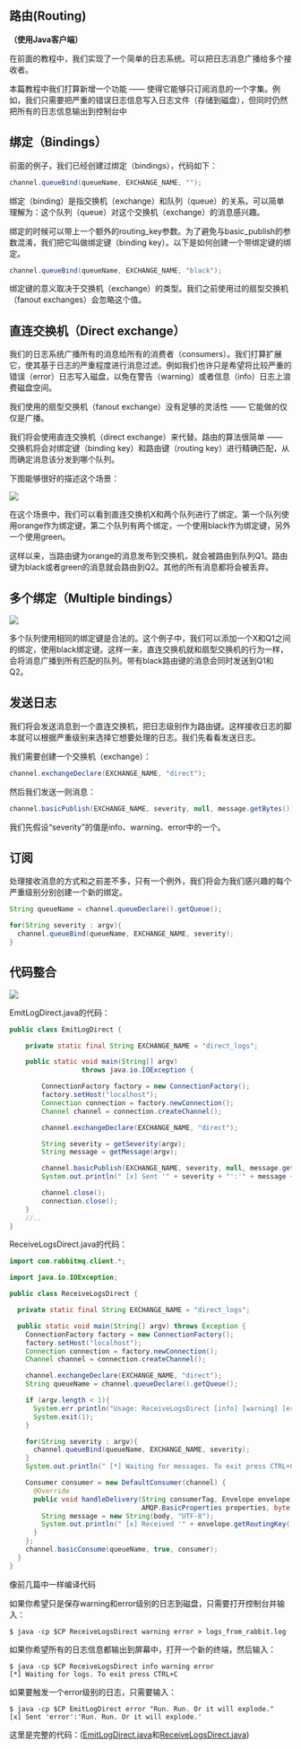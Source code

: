 ## 路由(Routing)

**（使用Java客户端）**

在前面的教程中，我们实现了一个简单的日志系统。可以把日志消息广播给多个接收者。

本篇教程中我们打算新增一个功能 —— 使得它能够只订阅消息的一个字集。例如，我们只需要把严重的错误日志信息写入日志文件（存储到磁盘），但同时仍然把所有的日志信息输出到控制台中

## 绑定（Bindings）

前面的例子，我们已经创建过绑定（bindings），代码如下：

```java
channel.queueBind(queueName, EXCHANGE_NAME, "");

```

绑定（binding）是指交换机（exchange）和队列（queue）的关系。可以简单理解为：这个队列（queue）对这个交换机（exchange）的消息感兴趣。

绑定的时候可以带上一个额外的routing_key参数。为了避免与basic_publish的参数混淆，我们把它叫做绑定键（binding key）。以下是如何创建一个带绑定键的绑定。

```java
channel.queueBind(queueName, EXCHANGE_NAME, "black");
```

绑定键的意义取决于交换机（exchange）的类型。我们之前使用过的扇型交换机（fanout exchanges）会忽略这个值。

## 直连交换机（Direct exchange）

我们的日志系统广播所有的消息给所有的消费者（consumers）。我们打算扩展它，使其基于日志的严重程度进行消息过滤。例如我们也许只是希望将比较严重的错误（error）日志写入磁盘，以免在警告（warning）或者信息（info）日志上浪费磁盘空间。

我们使用的扇型交换机（fanout exchange）没有足够的灵活性 —— 它能做的仅仅是广播。

我们将会使用直连交换机（direct exchange）来代替。路由的算法很简单 —— 交换机将会对绑定键（binding key）和路由键（routing key）进行精确匹配，从而确定消息该分发到哪个队列。

下图能够很好的描述这个场景：

![](http://www.rabbitmq.com/img/tutorials/direct-exchange.png)

在这个场景中，我们可以看到直连交换机X和两个队列进行了绑定。第一个队列使用orange作为绑定键，第二个队列有两个绑定，一个使用black作为绑定键，另外一个使用green。

这样以来，当路由键为orange的消息发布到交换机，就会被路由到队列Q1。路由键为black或者green的消息就会路由到Q2。其他的所有消息都将会被丢弃。

## 多个绑定（Multiple bindings）

![](http://www.rabbitmq.com/img/tutorials/direct-exchange-multiple.png)

多个队列使用相同的绑定键是合法的。这个例子中，我们可以添加一个X和Q1之间的绑定，使用black绑定键。这样一来，直连交换机就和扇型交换机的行为一样，会将消息广播到所有匹配的队列。带有black路由键的消息会同时发送到Q1和Q2。

## 发送日志

我们将会发送消息到一个直连交换机，把日志级别作为路由键。这样接收日志的脚本就可以根据严重级别来选择它想要处理的日志。我们先看看发送日志。

我们需要创建一个交换机（exchange）：

```java
channel.exchangeDeclare(EXCHANGE_NAME, "direct");

```

然后我们发送一则消息：

```java
channel.basicPublish(EXCHANGE_NAME, severity, null, message.getBytes());
```

我们先假设“severity”的值是info、warning、error中的一个。

## 订阅

处理接收消息的方式和之前差不多，只有一个例外，我们将会为我们感兴趣的每个严重级别分别创建一个新的绑定。

```java
String queueName = channel.queueDeclare().getQueue();

for(String severity : argv){    
  channel.queueBind(queueName, EXCHANGE_NAME, severity);
}
```

## 代码整合

![](http://www.rabbitmq.com/img/tutorials/python-four.png)

EmitLogDirect.java的代码：

```java
public class EmitLogDirect {

    private static final String EXCHANGE_NAME = "direct_logs";

    public static void main(String[] argv)
                  throws java.io.IOException {

        ConnectionFactory factory = new ConnectionFactory();
        factory.setHost("localhost");
        Connection connection = factory.newConnection();
        Channel channel = connection.createChannel();

        channel.exchangeDeclare(EXCHANGE_NAME, "direct");

        String severity = getSeverity(argv);
        String message = getMessage(argv);

        channel.basicPublish(EXCHANGE_NAME, severity, null, message.getBytes());
        System.out.println(" [x] Sent '" + severity + "':'" + message + "'");

        channel.close();
        connection.close();
    }
    //..
}
```

ReceiveLogsDirect.java的代码：

```java
import com.rabbitmq.client.*;

import java.io.IOException;

public class ReceiveLogsDirect {

  private static final String EXCHANGE_NAME = "direct_logs";

  public static void main(String[] argv) throws Exception {
    ConnectionFactory factory = new ConnectionFactory();
    factory.setHost("localhost");
    Connection connection = factory.newConnection();
    Channel channel = connection.createChannel();

    channel.exchangeDeclare(EXCHANGE_NAME, "direct");
    String queueName = channel.queueDeclare().getQueue();

    if (argv.length < 1){
      System.err.println("Usage: ReceiveLogsDirect [info] [warning] [error]");
      System.exit(1);
    }

    for(String severity : argv){
      channel.queueBind(queueName, EXCHANGE_NAME, severity);
    }
    System.out.println(" [*] Waiting for messages. To exit press CTRL+C");

    Consumer consumer = new DefaultConsumer(channel) {
      @Override
      public void handleDelivery(String consumerTag, Envelope envelope,
                                 AMQP.BasicProperties properties, byte[] body) throws IOException {
        String message = new String(body, "UTF-8");
        System.out.println(" [x] Received '" + envelope.getRoutingKey() + "':'" + message + "'");
      }
    };
    channel.basicConsume(queueName, true, consumer);
  }
}
```

像前几篇中一样编译代码

如果你希望只是保存warning和error级别的日志到磁盘，只需要打开控制台并输入：

    $ java -cp $CP ReceiveLogsDirect warning error > logs_from_rabbit.log

如果你希望所有的日志信息都输出到屏幕中，打开一个新的终端，然后输入：

    $ java -cp $CP ReceiveLogsDirect info warning error
 	[*] Waiting for logs. To exit press CTRL+C

如果要触发一个error级别的日志，只需要输入：

    $ java -cp $CP EmitLogDirect error "Run. Run. Or it will explode."
 	[x] Sent 'error':'Run. Run. Or it will explode.'

这里是完整的代码：([EmitLogDirect.java][1]和[ReceiveLogsDirect.java][2])


[1]:https://github.com/rabbitmq/rabbitmq-tutorials/blob/master/java/EmitLogDirect.java
[2]:https://github.com/rabbitmq/rabbitmq-tutorials/blob/master/java/ReceiveLogsDirect.java